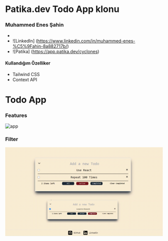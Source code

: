 # Patika.dev Todo App klonu 

###  Muhammed Enes Şahin
- 
- ![LinkedIn] (https://www.linkedin.com/in/muhammed-enes-%C5%9Fahin-8a882717b/)
- ![Patika] (https://app.patika.dev/cyclones)


#### Kullandığım Özelliker
- Tailwind CSS
- Context API

# Todo App 

### Features
![app](tanitim.gif)

### Filter 
![Filter](filter.gif)
